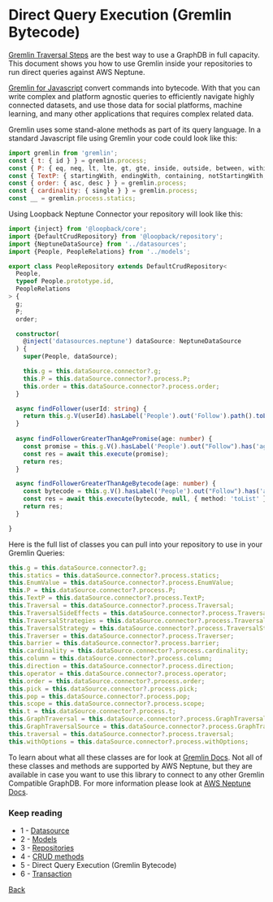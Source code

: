 # Direct Query Execution (Gremlin Bytecode)

[Gremlin Traversal Steps](http://tinkerpop.apache.org/docs/current/reference/#graph-traversal-steps) are the best way 
to use a GraphDB in full capacity. This document shows you how to use Gremlin inside your repositories to run 
direct queries against AWS Neptune.

[Gremlin for Javascript](https://www.npmjs.com/package/gremlin) convert commands into bytecode. With that you can
write complex and platform agnostic queries to efficiently navigate highly connected datasets, and use those data 
for social platforms, machine learning, and many other applications that requires complex related data. 

Gremlin uses some stand-alone methods as part of its query language. In a standard Javascript file using Gremlin 
your code could look like this:
```javascript
import gremlin from 'gremlin';
const { t: { id } } = gremlin.process;
const { P: { eq, neq, lt, lte, gt, gte, inside, outside, between, within, without } } = gremlin.process;
const { TextP: { startingWith, endingWith, containing, notStartingWith, notEndingWith, notContaining } } = gremlin.process;
const { order: { asc, desc } } = gremlin.process;
const { cardinality: { single } } = gremlin.process;
const __ = gremlin.process.statics;
```
Using Loopback Neptune Connector your repository will look like this:
```typescript
import {inject} from '@loopback/core';
import {DefaultCrudRepository} from '@loopback/repository';
import {NeptuneDataSource} from '../datasources';
import {People, PeopleRelations} from '../models';

export class PeopleRepository extends DefaultCrudRepository<
  People,
  typeof People.prototype.id,
  PeopleRelations
> {
  g;
  P;
  order;

  constructor(
    @inject('datasources.neptune') dataSource: NeptuneDataSource
  ) {
    super(People, dataSource);

    this.g = this.dataSource.connector?.g;
    this.P = this.dataSource.connector?.process.P;
    this.order = this.dataSource.connector?.process.order;
  }

  async findFollower(userId: string) {
    return this.g.V(userId).hasLabel('People').out('Follow').path().toList();
  }
  
  async findFollowerGreaterThanAgePromise(age: number) {
    const promise = this.g.V().hasLabel('People').out("Follow").has('age', this.P.gt(age)).elementMap().dedup().order().by('age', this.order.asc).toList();
    const res = await this.execute(promise);
    return res;
  }

  async findFollowerGreaterThanAgeBytecode(age: number) {
    const bytecode = this.g.V().hasLabel('People').out("Follow").has('age', this.P.gt(age)).elementMap().dedup().order().by('age', this.order.asc);
    const res = await this.execute(bytecode, null, { method: 'toList' });
    return res;
  }

}
```
Here is the full list of classes you can pull into your repository to use in your Gremlin Queries:
```typescript
this.g = this.dataSource.connector?.g;
this.statics = this.dataSource.connector?.process.statics;
this.EnumValue = this.dataSource.connector?.process.EnumValue;
this.P = this.dataSource.connector?.process.P;
this.TextP = this.dataSource.connector?.process.TextP;
this.Traversal = this.dataSource.connector?.process.Traversal;
this.TraversalSideEffects = this.dataSource.connector?.process.TraversalSideEffects;
this.TraversalStrategies = this.dataSource.connector?.process.TraversalStrategies;
this.TraversalStrategy = this.dataSource.connector?.process.TraversalStrategy;
this.Traverser = this.dataSource.connector?.process.Traverser;
this.barrier = this.dataSource.connector?.process.barrier;
this.cardinality = this.dataSource.connector?.process.cardinality;
this.column = this.dataSource.connector?.process.column;
this.direction = this.dataSource.connector?.process.direction;
this.operator = this.dataSource.connector?.process.operator;
this.order = this.dataSource.connector?.process.order;
this.pick = this.dataSource.connector?.process.pick;
this.pop = this.dataSource.connector?.process.pop;
this.scope = this.dataSource.connector?.process.scope;
this.t = this.dataSource.connector?.process.t;
this.GraphTraversal = this.dataSource.connector?.process.GraphTraversal;
this.GraphTraversalSource = this.dataSource.connector?.process.GraphTraversalSource;
this.traversal = this.dataSource.connector?.process.traversal;
this.withOptions = this.dataSource.connector?.process.withOptions;
```
To learn about what all these classes are for look at [Gremlin Docs](https://tinkerpop.apache.org/docs/current/reference/). 
Not all of these classes and methods are supported by AWS Neptune, but they are available in case you want to use 
this library to connect to any other Gremlin Compatible GraphDB. For more information please look at 
[AWS Neptune Docs](https://docs.aws.amazon.com/neptune/latest/userguide/intro.html).

### Keep reading
- 1 - [Datasource](datasource.md)
- 2 - [Models](models.md)
- 3 - [Repositories](repositories.md)
- 4 - [CRUD methods](crud.md)
- 5 - Direct Query Execution (Gremlin Bytecode)
- 6 - [Transaction](transaction.md)

[Back](https://github.com/wesleymilan/loopback-connector-neptune)
